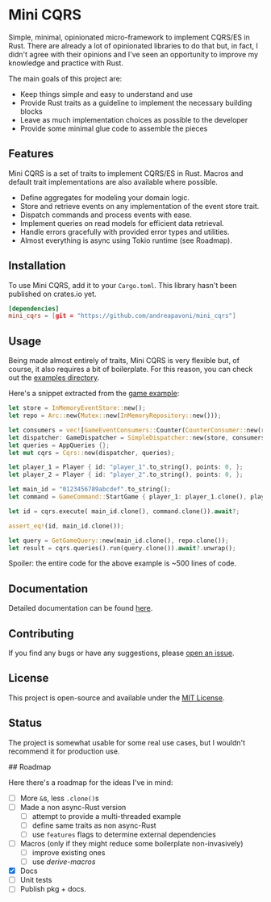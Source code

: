 # Mini CQRS

Simple, minimal, opinionated micro-framework to implement CQRS/ES in Rust. There are already
a lot of opinionated libraries to do that but, in fact, I didn't agree with their 
opinions and I've seen an opportunity to improve my knowledge and practice with Rust.

The main goals of this project are:

- Keep things simple and easy to understand and use
- Provide Rust traits as a guideline to implement the necessary building blocks
- Leave as much implementation choices as possible to the developer
- Provide some minimal glue code to assemble the pieces

## Features

Mini CQRS is a set of traits to implement CQRS/ES in Rust. Macros and default trait
implementations are also available where possible.

- Define aggregates for modeling your domain logic.
- Store and retrieve events on any implementation of the event store trait.
- Dispatch commands and process events with ease.
- Implement queries on read models for efficient data retrieval.
- Handle errors gracefully with provided error types and utilities.
- Almost everything is async using Tokio runtime (see Roadmap).

## Installation

To use Mini CQRS, add it to your `Cargo.toml`. This library hasn't been published on crates.io yet.

```toml
[dependencies]
mini_cqrs = [git = "https://github.com/andreapavoni/mini_cqrs"]
```


## Usage

Being made almost entirely of traits, Mini CQRS is very flexible but, of course,
it also requires a bit of boilerplate. For this reason, you can check out the
[examples directory](https://github.com/andreapavoni/mini_cqrs/tree/master/examples).


Here's a snippet extracted from the [game example](https://github.com/andreapavoni/mini_cqrs/tree/master/examples/game.rs):

```rust
let store = InMemoryEventStore::new();
let repo = Arc::new(Mutex::new(InMemoryRepository::new()));

let consumers = vec![GameEventConsumers::Counter(CounterConsumer::new(repo.clone()))];
let dispatcher: GameDispatcher = SimpleDispatcher::new(store, consumers);
let queries = AppQueries {};
let mut cqrs = Cqrs::new(dispatcher, queries);

let player_1 = Player { id: "player_1".to_string(), points: 0, };
let player_2 = Player { id: "player_2".to_string(), points: 0, };

let main_id = "0123456789abcdef".to_string();
let command = GameCommand::StartGame { player_1: player_1.clone(), player_2: player_2.clone(), goal: 3, },

let id = cqrs.execute( main_id.clone(), command.clone()).await?;

assert_eq!(id, main_id.clone());

let query = GetGameQuery::new(main_id.clone(), repo.clone());
let result = cqrs.queries().run(query.clone()).await?.unwrap();
```

Spoiler: the entire code for the above example is ~500 lines of code.

## Documentation

Detailed documentation can be found [here](link_to_your_documentation).

## Contributing

If you find any bugs or have any suggestions, please [open an issue](https://github.com/andreapavoni/mini_cqrs/issues).

## License

This project is open-source and available under the [MIT License](LICENSE).

## Status 

The project is somewhat usable for some real use cases, but I wouldn't recommend
it for production use.

## Roadmap

Here there's a roadmap for the ideas I've in mind:

- [ ] More `&`s, less `.clone()`s 
- [ ] Made a non async-Rust version
    - [ ] attempt to provide a multi-threaded example
    - [ ] define same traits as non async-Rust
    - [ ] use `features` flags to determine external dependencies
- [ ] Macros (only if they might reduce some boilerplate non-invasively) 
    - [ ] improve existing ones
    - [ ] use _derive-macros_
- [X] Docs
- [ ] Unit tests
- [ ] Publish pkg + docs.

